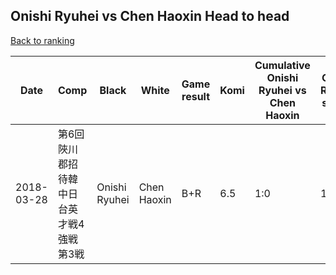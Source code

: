 ## Onishi Ryuhei vs Chen Haoxin Head to head

[Back to ranking](../../index.md)




| **Date** | **Comp** | **Black** | **White** | **Game result** | **Komi** | **Cumulative Onishi Ryuhei vs Chen Haoxin** | **Onishi Ryuhei streak** | **Chen Haoxin streak** | 
| --- | --- | --- | --- | --- | --- | --- | --- | --- |
| 2018-03-28 | 第6回陜川郡招待韓中日台英才戦4強戦第3戦 | Onishi Ryuhei | Chen Haoxin | B+R | 6.5 | 1:0 | 1 | 0 |




